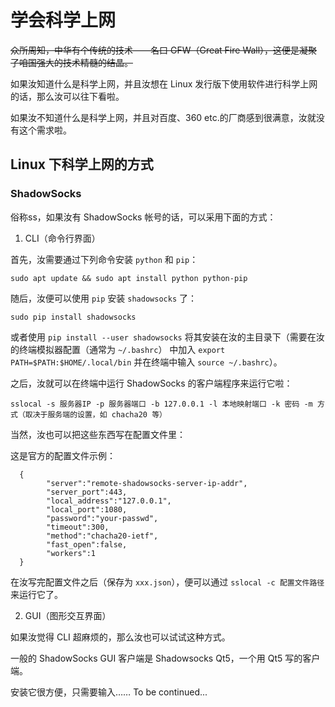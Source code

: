 # 学会科学上网

~~众所周知，中华有个传统的技术——名曰 GFW（Great Fire Wall），这便是凝聚了咱国强大的技术精髓的结晶。~~

如果汝知道什么是科学上网，并且汝想在 Linux 发行版下使用软件进行科学上网的话，那么汝可以往下看啦。

如果汝不知道什么是科学上网，并且对百度、360 etc.的厂商感到很满意，汝就没有这个需求啦。

## Linux 下科学上网的方式

### ShadowSocks

俗称ss，如果汝有 ShadowSocks 帐号的话，可以采用下面的方式：

1. CLI（命令行界面）

  首先，汝需要通过下列命令安装 ```python``` 和 ```pip```：

  ```sudo apt update && sudo apt install python python-pip```

  随后，汝便可以使用 ```pip``` 安装 ```shadowsocks``` 了：

  ```sudo pip install shadowsocks```

  或者使用 ```pip install --user shadowsocks``` 将其安装在汝的主目录下（需要在汝的终端模拟器配置（通常为 ```~/.bashrc```） 中加入 ```export PATH=$PATH:$HOME/.local/bin``` 并在终端中输入 ```source ~/.bashrc```）。

  之后，汝就可以在终端中运行 ShadowSocks 的客户端程序来运行它啦：

  ```sslocal -s 服务器IP -p 服务器端口 -b 127.0.0.1 -l 本地映射端口 -k 密码 -m 方式（取决于服务端的设置，如 chacha20 等）```

  当然，汝也可以把这些东西写在配置文件里：

  这是官方的配置文件示例：

      {
            "server":"remote-shadowsocks-server-ip-addr",
            "server_port":443,
            "local_address":"127.0.0.1",
            "local_port":1080,
            "password":"your-passwd",
            "timeout":300,
            "method":"chacha20-ietf",
            "fast_open":false,
            "workers":1
      }

  在汝写完配置文件之后（保存为 ```xxx.json```），便可以通过 ```sslocal -c 配置文件路径``` 来运行它了。

2. GUI（图形交互界面）

  如果汝觉得 CLI 超麻烦的，那么汝也可以试试这种方式。

  一般的 ShadowSocks GUI 客户端是 Shadowsocks Qt5，一个用 Qt5 写的客户端。

  安装它很方便，只需要输入…… To be continued...

